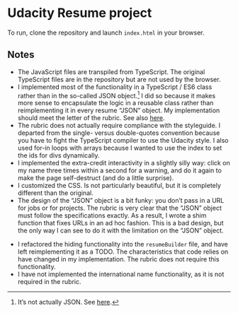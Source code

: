 Udacity Resume project
======================

To run, clone the repository and launch `index.html` in your browser.

Notes
-----

-   The JavaScript files are transpiled from TypeScript. The original
    TypeScript files are in the repository but are not used by the
    browser.
-   I implemented most of the functionality in a TypeScript / ES6 class
    rather than in the so-called JSON object.[^1] I did so because it
    makes more sense to encapsulate the logic in a reusable class rather
    than reimplementing it in every resume “JSON” object. My
    implementation should meet the letter of the rubric. See also
    [here](https://discussions.udacity.com/t/encapsulation-question/43239/3).
-   The rubric does not actually require compliance with the styleguide.
    I departed from the single- versus double-quotes convention because
    you have to fight the TypeScript compiler to use the Udacity style.
    I also used for-in loops with arrays because I wanted to use the
    index to set the ids for divs dynamically.
-   I implemented the extra-credit interactivity in a slightly silly
    way: click on my name three times within a second for a warning, and
    do it again to make the page self-destruct (and do a little
    surprise).
-   I customized the CSS. Is not particularly beautiful, but it is
    completely different than the original.
-   The design of the “JSON” object is a bit funky: you don’t pass in a
    URL for jobs or for projects. The rubric is very clear that the
    “JSON” object must follow the specifications exactly. As a result, I
    wrote a shim function that fixes URLs in an ad hoc fashion. This is
    a bad design, but the only way I can see to do it with the
    limitation on the “JSON” object.
* I refactored the hiding functionality into the `resumeBuilder` file, and have left reimplementing it as a TODO. The characteristics that code relies on have changed in my implementation. The rubric does not require this functionality.
* I have not implemented the international name functionality, as it is not required in the rubric.

[^1]: It’s not actually JSON. See
    [here](http://stackoverflow.com/questions/2001449/is-it-valid-to-define-functions-in-json-results).
